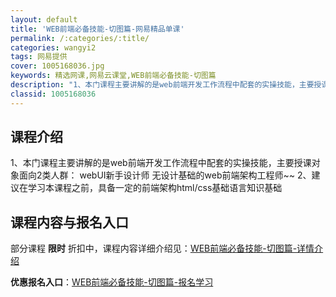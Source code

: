 ```yaml
---
layout: default
title: 'WEB前端必备技能-切图篇-网易精品单课'
permalink: /:categories/:title/
categories: wangyi2
tags: 网易提供
cover: 1005168036.jpg
keywords: 精选网课,网易云课堂,WEB前端必备技能-切图篇
description: "1、本门课程主要讲解的是web前端开发工作流程中配套的实操技能，主要授课对象面向2类人群：webUI新手设计师无设计基础的web前端架构工程师~~2、建议在学习本课程之前，具备一定的前端架构"
classid: 1005168036
---
```


## 课程介绍

1、本门课程主要讲解的是web前端开发工作流程中配套的实操技能，主要授课对象面向2类人群：
webUI新手设计师
无设计基础的web前端架构工程师~~
2、建议在学习本课程之前，具备一定的前端架构html/css基础语言知识基础

## 课程内容与报名入口

部分课程 **限时** 折扣中，课程内容详细介绍见：[WEB前端必备技能-切图篇-详情介绍](https://study.163.com/course/introduction/1005168036.htm?share=1&shareId=1025206652&utm_campaign=share&utm_medium=iphoneShare&utm_source=&utm_u=1025206652)

**优惠报名入口**：[WEB前端必备技能-切图篇-报名学习](https://study.163.com/course/introduction/1005168036.htm?share=1&shareId=1025206652&utm_campaign=share&utm_medium=iphoneShare&utm_source=&utm_u=1025206652)

